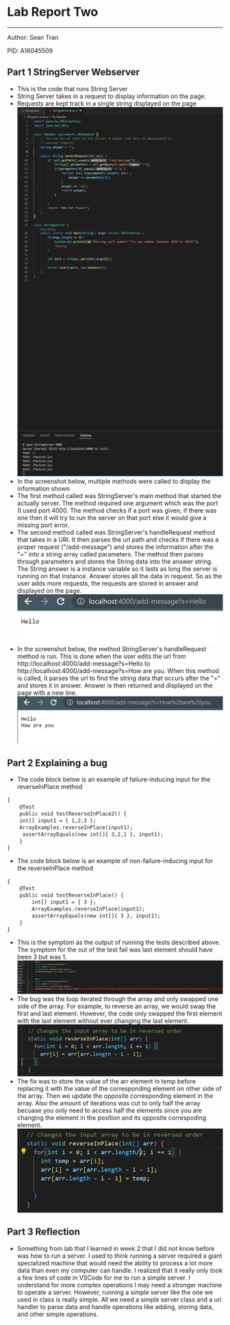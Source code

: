 # Lab Report Two
---
Author: Sean Tran 

PID: A16045509

## Part 1 StringServer Webserver
* This is the code that runs String Server
* String Server takes in a request to display information on the page.
* Requests are kept track in a single string displayed on the page
![Image](1.29.0.PNG)
* In the screenshot below, multiple methods were called to display the information shown
* The first method called was StringServer's main method that started the actually server. The method required one argument which was the port (I used port 4000. The method checks if a port was given, if there was one then it will try to run the server on that port else it would give a missing port error.
* The second method called was StringServer's handleRequest method that takes in a URI. It then parses the url path and checks if there was a proper request ("/add-message") and stores the information after the "=" into a string array called parameters. The method then parses through parameters and stores the String data into the answer string. The String answer is a instance variable so it lasts as long the server is running on that instance. Answer stores all the data in request. So as the user adds more requests, the requests are stored in answer and displayed on the page.
![Image](1.29.1.PNG)
* In the screenshot below, the method StringServer's handleRequest method is run. This is done when the user edits the url from http://localhost:4000/add-message?s=Hello to http://localhost:4000/add-message?s=How are you. When this method is called, it parses the url to find the string data that occurs after the "=" and stores it in answer. Answer is then returned and displayed on the page with a new line.
![Image](1.29.2.PNG)





## Part 2 Explaining a bug
* The code block below is an example of failure-inducing input for the reverseInPlace method
```
{
   	@Test 
	public void testReverseInPlace2() {
   	int[] input1 = { 1,2,3 };
   	ArrayExamples.reverseInPlace(input1);
  	 assertArrayEquals(new int[]{ 3,2,1 }, input1);
	}
}
```

* The code block below is an example of non-failure-inducing input for the reverseInPlace method
``` 
{
	@Test 
	public void testReverseInPlace() {
    	int[] input1 = { 3 };
    	ArrayExamples.reverseInPlace(input1);
    	assertArrayEquals(new int[]{ 3 }, input1);
	}
}
```
* This is the symptom as the output of running the tests described above. The symptom for the out of the test fail was last element should have been 3 but was 1.
![Image](1.29.3.PNG)
* The bug was the loop iterated through the array and only swapped one side of the array. For example, to reverse an array, we would swap the first and last element. However, the code only swapped the first element with the last element without ever changing the last element.
![Image](1.29.4.PNG)
* The fix was to store the value of the arr element in temp before replacing it with the value of the corresponding element on other side of the array. Then we update the opposite corresponding element in the array. Also the amount of iterations was cut to only half the array becuase you only need to access half the elements since you are changing the element in the position and its opposite correspoding element. 
![Image](1.29.5.PNG) 

## Part 3 Reflection
* Something from lab that I learned in week 2 that I did not know before was how to run a server. I used to think running a server required a giant specialized machine that would need the ability to process a lot more data than even my computer can handle. I realized that it really only took a few lines of code in VSCode for me to run a simple server. I understand for more complex operations I may need a stronger machine to operate a server. However, running a simple server like the one we used in class is really simple. All we need a simple server class and a url handler to parse data and handle operations like adding, storing data, and other simple operations.
